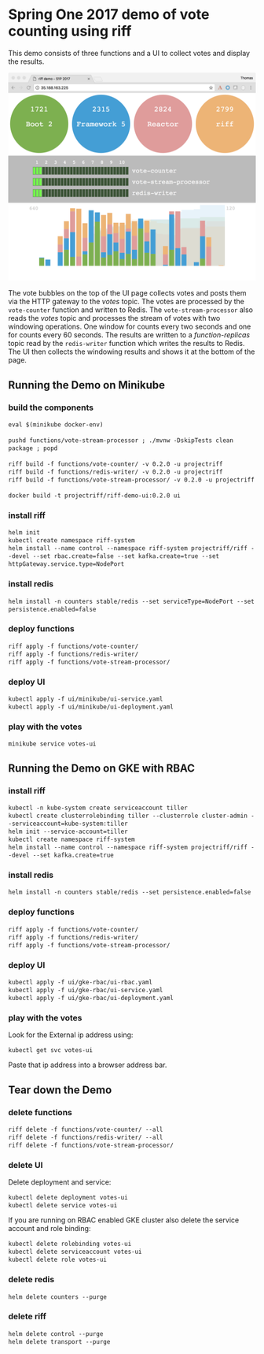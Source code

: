 # Spring One 2017 demo of vote counting using riff

This demo consists of three functions and a UI to collect votes and display the results.

![votes demo image](s1p-demo-votes.png "Votes Demo")

The vote bubbles on the top of the UI page collects votes and posts them via the HTTP gateway to the _votes_ topic.
The votes are processed by the `vote-counter` function and written to Redis.
The `vote-stream-processor` also reads the _votes_ topic and processes the stream of votes with two windowing operations.
One window for counts every two seconds and one for counts every 60 seconds.
The results are written to a _function-replicas_ topic read by the `redis-writer` function which writes the results to Redis.
The UI then collects the windowing results and shows it at the bottom of the page.

## Running the Demo on Minikube

### build the components

```
eval $(minikube docker-env)
 
pushd functions/vote-stream-processor ; ./mvnw -DskipTests clean package ; popd

riff build -f functions/vote-counter/ -v 0.2.0 -u projectriff
riff build -f functions/redis-writer/ -v 0.2.0 -u projectriff
riff build -f functions/vote-stream-processor/ -v 0.2.0 -u projectriff

docker build -t projectriff/riff-demo-ui:0.2.0 ui
```

### install riff

```
helm init
kubectl create namespace riff-system
helm install --name control --namespace riff-system projectriff/riff --devel --set rbac.create=false --set kafka.create=true --set httpGateway.service.type=NodePort
```

### install redis

```
helm install -n counters stable/redis --set serviceType=NodePort --set persistence.enabled=false
```

### deploy functions

```
riff apply -f functions/vote-counter/
riff apply -f functions/redis-writer/
riff apply -f functions/vote-stream-processor/
```

### deploy UI

```
kubectl apply -f ui/minikube/ui-service.yaml
kubectl apply -f ui/minikube/ui-deployment.yaml
```

### play with the votes

```
minikube service votes-ui
```

## Running the Demo on GKE with RBAC

### install riff

```
kubectl -n kube-system create serviceaccount tiller
kubectl create clusterrolebinding tiller --clusterrole cluster-admin --serviceaccount=kube-system:tiller
helm init --service-account=tiller
kubectl create namespace riff-system
helm install --name control --namespace riff-system projectriff/riff --devel --set kafka.create=true
```

### install redis

```
helm install -n counters stable/redis --set persistence.enabled=false
```

### deploy functions

```
riff apply -f functions/vote-counter/
riff apply -f functions/redis-writer/
riff apply -f functions/vote-stream-processor/
```

### deploy UI

```
kubectl apply -f ui/gke-rbac/ui-rbac.yaml
kubectl apply -f ui/gke-rbac/ui-service.yaml
kubectl apply -f ui/gke-rbac/ui-deployment.yaml
```

### play with the votes

Look for the External ip address using:
```
kubectl get svc votes-ui
```

Paste that ip address into a browser address bar.

## Tear down the Demo

### delete functions

```
riff delete -f functions/vote-counter/ --all
riff delete -f functions/redis-writer/ --all
riff delete -f functions/vote-stream-processor/ 
```

### delete UI

Delete deployment and service:

```
kubectl delete deployment votes-ui
kubectl delete service votes-ui
```

If you are running on RBAC enabled GKE cluster also delete the service account and role binding:

```
kubectl delete rolebinding votes-ui
kubectl delete serviceaccount votes-ui
kubectl delete role votes-ui
```

### delete redis

```
helm delete counters --purge
```

### delete riff

```
helm delete control --purge
helm delete transport --purge
```
